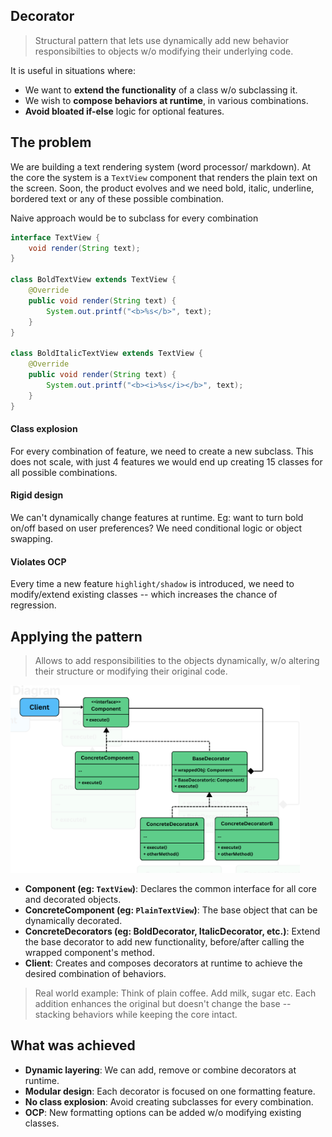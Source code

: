 ## Decorator

> Structural pattern that lets use dynamically add new behavior responsibilties to objects w/o modifying their underlying code.

It is useful in situations where:
- We want to **extend the functionality** of a class w/o subclassing it.
- We wish to **compose behaviors at runtime**, in various combinations.
- **Avoid bloated if-else** logic for optional features.

## The problem

We are building a text rendering system (word processor/ markdown). At the core the system is a `TextView` component that renders the plain text on the screen. Soon, the product evolves and we need bold, italic, underline, bordered text or any of these possible combination.

Naive approach would be to subclass for every combination

```java
interface TextView {
    void render(String text);
}

class BoldTextView extends TextView {
    @Override
    public void render(String text) {
        System.out.printf("<b>%s</b>", text);
    }
}

class BoldItalicTextView extends TextView {
    @Override
    public void render(String text) {
        System.out.printf("<b><i>%s</i></b>", text);
    }
}
```

#### Class explosion

For every combination of feature, we need to create a new subclass. This does not scale, with just 4 features we would end up creating 15 classes for all possible combinations.

#### Rigid design

We can't dynamically change features at runtime. Eg: want to turn bold on/off based on user preferences? We need conditional logic or object swapping.

#### Violates OCP

Every time a new feature `highlight/shadow` is introduced, we need to modify/extend existing classes -- which increases the chance of regression.

## Applying the pattern

> Allows to add responsibilities to the objects dynamically, w/o altering their structure or modifying their original code.

<img src="./decorator.png" height="300" />

- **Component (eg: `TextView`)**: Declares the common interface for all core and decorated objects.
- **ConcreteComponent (eg: `PlainTextView`)**: The base object that can be dynamically decorated.
- **ConcreteDecorators (eg: BoldDecorator, ItalicDecorator, etc.)**: Extend the base decorator to add new functionality, before/after calling the wrapped component's method.
- **Client**: Creates and composes decorators at runtime to achieve the desired combination of behaviors.

> Real world example: Think of plain coffee. Add milk, sugar etc. Each addition enhances the original but doesn't change the base -- stacking behaviors while keeping the core intact.

## What was achieved

- **Dynamic layering**: We can add, remove or combine decorators at runtime.
- **Modular design**: Each decorator is focused on one formatting feature.
- **No class explosion**: Avoid creating subclasses for every combination.
- **OCP**: New formatting options can be added w/o modifying existing classes.
